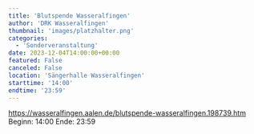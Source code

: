```yaml
---
title: 'Blutspende Wasseralfingen'
author: 'DRK Wasseralfingen'
thumbnail: 'images/platzhalter.png'
categories:
  - 'Sonderveranstaltung'
date: 2023-12-04T14:00:00+00:00
featured: False
canceled: False
location: 'Sängerhalle Wasseralfingen'
starttime: '14:00'
endtime: '23:59'
---
```

https://wasseralfingen.aalen.de/blutspende-wasseralfingen.198739.htm
Beginn: 14:00
 Ende: 23:59
